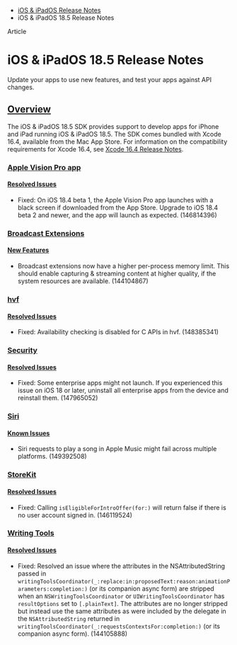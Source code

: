 - [iOS & iPadOS Release Notes](https://developer.apple.com/documentation/ios-ipados-release-notes)
- iOS & iPadOS 18.5 Release Notes

Article

# iOS & iPadOS 18.5 Release Notes

Update your apps to use new features, and test your apps against API changes.

## [Overview](https://developer.apple.com/documentation/ios-ipados-release-notes/ios-ipados-18_5-release-notes#Overview)

The iOS & iPadOS 18.5 SDK provides support to develop apps for iPhone and iPad running iOS & iPadOS 18.5. The SDK comes bundled with Xcode 16.4, available from the Mac App Store. For information on the compatibility requirements for Xcode 16.4, see [Xcode 16.4 Release Notes](https://developer.apple.com/documentation/Xcode-Release-Notes/xcode-16_4-release-notes).

### [Apple Vision Pro app](https://developer.apple.com/documentation/ios-ipados-release-notes/ios-ipados-18_5-release-notes#Apple-Vision-Pro-app)

#### [Resolved Issues](https://developer.apple.com/documentation/ios-ipados-release-notes/ios-ipados-18_5-release-notes#Resolved-Issues)

- Fixed: On iOS 18.4 beta 1, the Apple Vision Pro app launches with a black screen if downloaded from the App Store. Upgrade to iOS 18.4 beta 2 and newer, and the app will launch as expected. (146814396)

### [Broadcast Extensions](https://developer.apple.com/documentation/ios-ipados-release-notes/ios-ipados-18_5-release-notes#Broadcast-Extensions)

#### [New Features](https://developer.apple.com/documentation/ios-ipados-release-notes/ios-ipados-18_5-release-notes#New-Features)

- Broadcast extensions now have a higher per-process memory limit. This should enable capturing & streaming content at higher quality, if the system resources are available. (144104867)

### [hvf](https://developer.apple.com/documentation/ios-ipados-release-notes/ios-ipados-18_5-release-notes#hvf)

#### [Resolved Issues](https://developer.apple.com/documentation/ios-ipados-release-notes/ios-ipados-18_5-release-notes#Resolved-Issues)

- Fixed: Availability checking is disabled for C APIs in hvf. (148385341)

### [Security](https://developer.apple.com/documentation/ios-ipados-release-notes/ios-ipados-18_5-release-notes#Security)

#### [Resolved Issues](https://developer.apple.com/documentation/ios-ipados-release-notes/ios-ipados-18_5-release-notes#Resolved-Issues)

- Fixed: Some enterprise apps might not launch. If you experienced this issue on iOS 18 or later, uninstall all enterprise apps from the device and reinstall them. (147965052)

### [Siri](https://developer.apple.com/documentation/ios-ipados-release-notes/ios-ipados-18_5-release-notes#Siri)

#### [Known Issues](https://developer.apple.com/documentation/ios-ipados-release-notes/ios-ipados-18_5-release-notes#Known-Issues)

- Siri requests to play a song in Apple Music might fail across multiple platforms. (149392508)

### [StoreKit](https://developer.apple.com/documentation/ios-ipados-release-notes/ios-ipados-18_5-release-notes#StoreKit)

#### [Resolved Issues](https://developer.apple.com/documentation/ios-ipados-release-notes/ios-ipados-18_5-release-notes#Resolved-Issues)

- Fixed: Calling `isEligibleForIntroOffer(for:)` will return false if there is no user account signed in. (146119524)

### [Writing Tools](https://developer.apple.com/documentation/ios-ipados-release-notes/ios-ipados-18_5-release-notes#Writing-Tools)

#### [Resolved Issues](https://developer.apple.com/documentation/ios-ipados-release-notes/ios-ipados-18_5-release-notes#Resolved-Issues)

- Fixed: Resolved an issue where the attributes in the NSAttributedString passed in `writingToolsCoordinator(_:replace:in:proposedText:reason:animationParameters:completion:)` (or its companion async form) are stripped when an `NSWritingToolsCoordinator` or `UIWritingToolsCoordinator` has `resultOptions` set to `[.plainText]`. The attributes are no longer stripped but instead use the same attributes as were included by the delegate in the `NSAttributedString` returned in `writingToolsCoordinator(_:requestsContextsFor:completion:)` (or its companion async form). (144105888)
